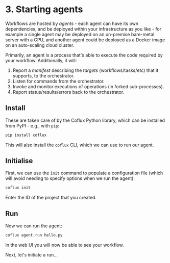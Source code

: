 # 3. Starting agents

Workflows are hosted by _agents_ - each agent can have its own dependencies, and be deployed within your infrastructure as you like - for example a single agent may be deployed on an on-premise bare-metal server with a GPU, and another agent could be deployed as a Docker image on an auto-scaling cloud cluster.

Primarily, an agent is a process that's able to execute the code required by your workflow. Additionally, it will:

1. Report a _manifest_ describing the _targets_ (workflows/tasks/etc) that it supports, to the orchestrator.
2. Listen for commands from the orchestrator.
3. Invoke and monitor executions of operations (in forked sub-processes).
4. Report status/results/errors back to the orchestrator.

## Install

These are taken care of by the Coflux Python library, which can be installed from PyPI - e.g., with `pip`:

```bash
pip install coflux
```

This will also install the `coflux` CLI, which we can use to run our agent.

## Initialise

First, we can use the `init` command to populate a configuration file (which will avoid needing to specify options when we run the agent):

```bash
coflux init
```

Enter the ID of the project that you created.

## Run

Now we can run the agent:

```bash
coflux agent.run hello.py
```

In the web UI you will now be able to see your workflow.

Next, let's initiate a run...
